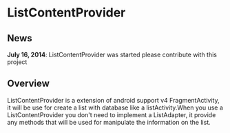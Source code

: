 ListContentProvider================News----**July 16, 2014**: ListContentProvider was started please contribute with this projectOverview--------ListContentProvider is a extension of android support v4 FragmentActivity, it will be use for create a list with database like a listActivity.When you use a ListContentProvider you don't need to implement a ListAdapter, it provide any methods that will be used for manipulate the information on the list.